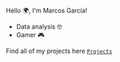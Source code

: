 Hello 🌍, I'm Marcos García! 
- Data analysis 🤓
- Gamer 🎮

Find all of my projects here [`Projects`](https://github.com/marcos-garcia-csv/Projects)
